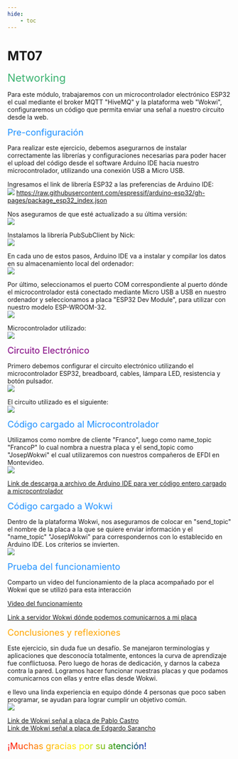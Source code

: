 ```yaml
---
hide:
    - toc
---
```


# MT07

<span style="font-size: 24px ; color: mediumseagreen">Networking</span>

Para este módulo, trabajaremos con un microcontrolador electrónico ESP32 el cual mediante el broker MQTT "HiveMQ" y la plataforma web "Wokwi", configuraremos un código que permita enviar una señal a nuestro circuito desde la web.

<span style="font-size: 20px ; color: dodgerblue">Pre-configuración</span>

Para realizar este ejercicio, debemos asegurarnos de instalar correctamente las librerías y configuraciones necesarias para poder hacer el upload del código desde el software Arduino IDE hacia nuestro microcontrolador, utilizando una conexión USB a Micro USB.

Ingresamos el link de librería ESP32 a las preferencias de Arduino IDE:<br>
![](../images/MT07/02.PNG)
https://raw.githubusercontent.com/espressif/arduino-esp32/gh-pages/package_esp32_index.json

Nos aseguramos de que esté actualizado a su última versión:<br>
![](../images/MT07/03.PNG)

Instalamos la librería PubSubClient by Nick:<br>
![](../images/MT07/05.PNG)

En cada uno de estos pasos, Arduino IDE va a instalar y compilar los datos en su almacenamiento local del ordenador:<br>
![](../images/MT07/01.PNG)

Por último, seleccionamos el puerto COM correspondiente al puerto dónde el microcontrolador está conectado mediante Micro USB a USB en nuestro ordenador y seleccionamos a placa "ESP32 Dev Module", para utilizar con nuestro modelo ESP-WROOM-32.<br>
![](../images/MT07/01.PNG)

Microcontrolador utilizado:<br>
![](../images/MT07/02JPG.jpg)

<span style="font-size: 20px ; color: purple">Circuito Electrónico</span>

Primero debemos configurar el circuito electrónico utilizando el microcontrolador ESP32, breadboard, cables, lámpara LED, resistencia y botón pulsador.<br>
![](../images/MT07/03JPG.jpg)

El circuito utilizado es el siguiente:<br>
![](../images/MT07/07.PNG)

<span style="font-size: 20px ; color: dodgerblue">Código cargado al Microcontrolador</span>

Utilizamos como nombre de cliente "Franco", luego como name_topic "FrancoP" lo cual nombra a nuestra placa y el send_topic como "JosepWokwi" el cual utilizaremos con nuestros compañeros de EFDI en Montevideo.<br>
![](../images/MT07/08.PNG)

[Link de descarga a archivo de Arduino IDE para ver código entero cargado a microcontrolador](https://drive.google.com/file/d/1uTNCHmP4ZATRWRvQ2qZ94FSTwB6GkpvG/view?usp=sharing)

<span style="font-size: 20px ; color: dodgerblue">Código cargado a Wokwi</span>

Dentro de la plataforma Wokwi, nos aseguramos de colocar en "send_topic" el nombre de la placa a la que se quiere enviar información y el "name_topic" "JosepWokwi" para correspondernos con lo establecido en Arduino IDE. Los criterios se invierten.<br>
![](../images/MT07/09.PNG)

<span style="font-size: 20px ; color: dodgerblue">Prueba del funcionamiento</span>

Comparto un video del funcionamiento de la placa acompañado por el Wokwi que se utilizó para esta interacción

[Video del funcionamiento](https://drive.google.com/file/d/1egZ740gZcss9--FlMexKdxuXNPjfTbSe/view?usp=sharing)

[Link a servidor Wokwi dónde podemos comunicarnos a mi placa](https://wokwi.com/projects/409765401227302913)

<span style="font-size: 20px ; color: orange">Conclusiones y reflexiones</span>

Este ejercicio, sin duda fue un desafío. Se manejaron terminologías y aplicaciones que desconocía totalmente, entonces la curva de aprendizaje fue conflictuosa. Pero luego de horas de dedicación, y darnos la cabeza contra la pared. Logramos hacer funcionar nuestras placas y que podamos comunicarnos con ellas y entre ellas desde Wokwi. 

e llevo una linda experiencia en equipo dónde 4 personas que poco saben programar, se ayudan para lograr cumplir un objetivo común.<br>
![](../images/MT07/04JPG.jpg)

[Link de Wokwi señal a placa de Pablo Castro](https://wokwi.com/projects/409774412085905409)<br>
[Link de Wokwi señal a placa de Edgardo Sarancho](https://wokwi.com/projects/409766793719510017)

<p style="font-size: 20px"; class="rainbow">¡Muchas gracias por su atención!</p>

<meta charset="UTF-8">
    <meta name="viewport" content="width=device-width, initial-scale=1.0">
    <title>Texto Arcoíris</title>
    <style>
        .rainbow {
            background: linear-gradient(to right, red, orange, yellow, green, blue, indigo, violet);
            color: transparent;
            background-clip: text;
        }
    </style>